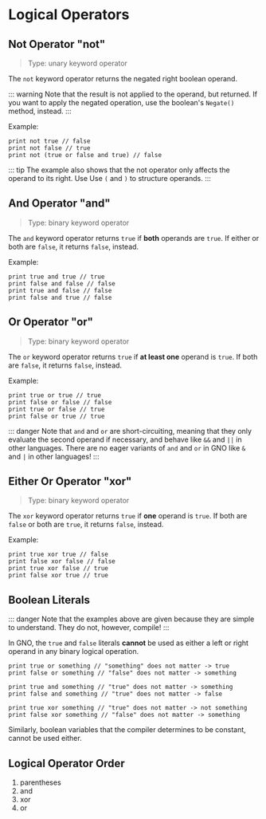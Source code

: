 # Logical Operators

## Not Operator "not"

> Type: unary keyword operator

The `not` keyword operator returns the negated right boolean operand.

::: warning
Note that the result is not applied to the operand, but returned.
If you want to apply the negated operation, use the boolean's `Negate()` method, instead.
:::

Example:

```gno
print not true // false
print not false // true
print not (true or false and true) // false
```

::: tip
The example also shows that the not operator only affects the operand to its right. Use
Use `(` and `)` to structure operands.
:::

## And Operator "and"

> Type: binary keyword operator

The `and` keyword operator returns `true` if **both** operands are `true`. If either or both are
`false`, it returns `false`, instead.

Example:

```gno
print true and true // true
print false and false // false
print true and false // false
print false and true // false
```

## Or Operator "or"

> Type: binary keyword operator

The `or` keyword operator returns `true` if **at least one** operand is `true`. If both are
`false`, it returns `false`, instead.

Example:

```gno
print true or true // true
print false or false // false
print true or false // true
print false or true // true
```

::: danger
Note that `and` and `or` are short-circuiting, meaning that they only evaluate the second operand
if necessary, and behave like `&&` and `||` in other languages. There are no eager variants of
`and` and `or` in GNO like `&` and `|` in other languages!
:::

## Either Or Operator "xor"

> Type: binary keyword operator

The `xor` keyword operator returns `true` if **one** operand is `true`. If both are `false` or both
are `true`, it returns `false`, instead.

Example:

```gno
print true xor true // false
print false xor false // false
print true xor false // true
print false xor true // true
```

## Boolean Literals

::: danger
Note that the examples above are given because they are simple to understand. They do not, however,
compile!
:::

In GNO, the `true` and `false` literals **cannot** be used as either a left or right operand in any
binary logical operation.

```gno
print true or something // "something" does not matter -> true
print false or something // "false" does not matter -> something

print true and something // "true" does not matter -> something
print false and something // "true" does not matter -> false

print true xor something // "true" does not matter -> not something
print false xor something // "false" does not matter -> something
```

Similarly, boolean variables that the compiler determines to be constant, cannot be used either.

## Logical Operator Order

1. parentheses
2. and
3. xor
4. or
